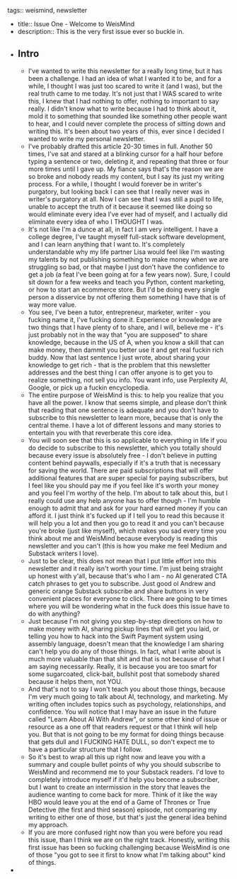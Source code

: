 tags:: weismind, newsletter

- title:: Issue One - Welcome to WeisMind
- description:: This is the very first issue ever so buckle in.
- ## Intro
	- I've wanted to write this newsletter for a really long time, but it has been a challenge. I had an idea of what I wanted it to be, and for a while, I thought I was just too scared to write it (and I was), but the real truth came to me today. It's not just that I WAS scared to write this, I knew that I had nothing to offer, nothing to important to say really. I didn't know what to write because I had to think about it, mold it to something that sounded like something other people want to hear, and I could never complete the process of sitting down and writing this. It's been about two years of this, ever since I decided I wanted to write my personal newsletter.
	- I've probably drafted this article 20-30 times in full. Another 50 times, I've sat and stared at a blinking cursor for a half hour before typing a sentence or two, deleting it, and repeating that three or four more times until I gave up. My fiance says that's the reason we are so broke and nobody reads my content, but I say its just my writing process. For a while, I thought I would forever be in writer's purgatory, but looking back I can see that I really never was in writer's purgatory at all. Now I can see that I was still a pupil to life, unable to accept the truth of it because it  seemed like doing so would eliminate every idea I've ever had of myself, and I actually did eliminate every idea of who I THOUGHT I was.
	- It's not like I'm a dunce at all, in fact I am very intelligent. I have a college degree, I've taught myself full-stack software development, and I can learn anything that I want to. It's completely understandable why my life partner Lisa would feel like I'm wasting my talents by not publishing something to make money when we are struggling so bad, or that maybe I just don't have the confidence to get a job (a feat I've been going at for a few years now). Sure, I could sit down for a few weeks and teach you Python, content marketing, or how to start an ecommerce store. But I'd be doing every single person a disservice by not offering them something I have that is of way more value.
	- You see, I've been a tutor, entrepreneur, marketer, writer - you fucking name it, I've fucking done it. Experience or knowledge are two things that I have plenty of to share, and I will, believe me - it's just probably not in the way that "you are supposed" to share knowledge, because in the US of A, when you know a skill that can make money, then dammit you better use it and get real fuckin rich buddy. Now that last sentence I just wrote, about sharing your knowledge to get rich - that is the problem that this newsletter addresses and the best thing I can offer anyone is to get you to realize something, not sell you info. You want info, use Perplexity AI, Google, or pick up a fuckin encyclopedia.
	- The entire purpose of WeisMind is this: to help you realize that you have all the power. I know that seems simple, and please don't think that reading that one sentence is adequate and you don't have to subscribe to this newsletter to learn more, because that is only the central theme. I have a lot of different lessons and many stories to entertain you with that reverberate this core idea.
	- You will soon see that this is so applicable to everything in life if you do decide to subscribe to this newsletter, which you totally should because every issue is absolutely free - I don't believe in putting content behind paywalls, especially if it's a truth that is necessary for saving the world. There are paid subscriptions that will offer additional features that are super special for paying subscribers, but I feel like you should pay me if you feel like it's worth your money and you feel I'm worthy of the help. I'm about to talk about this, but I really could use any help anyone has to offer though - I'm humble enough to admit that and ask for your hard earned money if you can afford it. I just think it's fucked up if I tell you to read this because it will help you a lot and then you go to read it and you can't because you're broke (just like myself), which makes you sad every time you think about me and WeisMind because everybody is reading this newsletter and you can't (this is how you make me feel Medium and Substack writers I love).
	- Just to be clear, this does not mean that I put little effort into this newsletter and it really isn't worth your time. I'm just being straight up honest with y'all, because that's who I am - no AI generated CTA catch phrases to get you to subscribe. Just good ol Andrew and generic orange Substack subscribe and share buttons in very convenient places for everyone to click. There are going to be times where you will be wondering what in the fuck does this issue have to do with anything?
	- Just because I'm not giving you step-by-step directions on how to make money with AI, sharing pickup lines that will get you laid, or telling you how to hack into the Swift Payment system using assembly language, doesn't mean that the knowledge I am sharing can't help you do any of those things. In fact, what I write about is much more valuable than that shit and that is not because of what I am saying necessarily. Really, it is because you are too smart for some sugarcoated, click-bait, bullshit post that somebody shared because it helps them, not YOU.
	- And that's not to say I won't teach you about those things, because I'm very much going to talk about AI, technology, and marketing. My writing often includes topics such as psychology, relationships, and confidence. You will notice that I may have an issue in the future called "Learn About AI With Andrew", or some other kind of issue or resource as a one off that readers request or that I think will help you. But that is not going to be my format for doing things because that gets dull and I FUCKING HATE DULL, so don't expect me to have a particular structure that I follow.
	- So it's best to wrap all this up right now and leave you with a summary and couple bullet points of why you should subscribe to WeisMind and recommend me to your Substack readers. I'd love to completely introduce myself if it'd help you become a subscriber, but I want to create an intermission in the story that leaves the audience wanting to come back for more. Think of it like the way HBO would leave you at the end of a Game of Thrones or True Detective (the first and third season) episode, not comparing my writing to either one of those, but that's just the general idea behind my approach.
	- If you are more confused right now than you were before you read this issue, than I think we are on the right track. Honestly, writing this first issue has been so fucking challenging because WeisMind is one of those "you got to see it first to know what I'm talking about" kind of things.
-